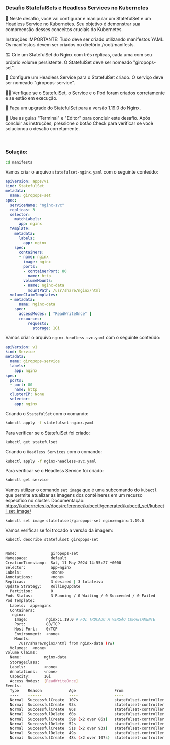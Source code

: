 ### Desafio StatefulSets e Headless Services no Kubernetes

🔬 Neste desafio, você vai configurar e manipular um StatefulSet e um Headless Service no Kubernetes. Seu objetivo é demonstrar sua compreensão desses conceitos cruciais do Kubernetes.

Instruções
IMPORTANTE: Tudo deve ser criado utilizando manifestos YAML. Os manifestos devem ser criados no diretório /root/manifests.

🏗️ Crie um StatefulSet do Nginx com três réplicas, cada uma com seu próprio volume persistente. O StatefulSet deve ser nomeado "giropops-set".

🎯 Configure um Headless Service para o StatefulSet criado. O serviço deve ser nomeado "giropops-service".

🕵️‍♀️ Verifique se o StatefulSet, o Service e o Pod foram criados corretamente e se estão em execução.

🔄 Faça um upgrade do StatefulSet para a versão 1.19.0 do Nginx.

🚀 Use as guias "Terminal" e "Editor" para concluir este desafio. Após concluir as instruções, pressione o botão Check para verificar se você solucionou o desafio corretamente.

&nbsp;


### Solução:

```bash
cd manifests
```

Vamos criar o arquivo `statefulset-nginx.yaml` com o seguinte conteúdo:

```yaml
apiVersion: apps/v1
kind: StatefulSet
metadata:
  name: giropops-set
spec:
  serviceName: "nginx-svc"
  replicas: 3
  selector:
    matchLabels:
      app: nginx
  template:
    metadata:
      labels:
        app: nginx
    spec:
      containers:
      - name: nginx
        image: nginx
        ports:
        - containerPort: 80
          name: http
        volumeMounts:
        - name: nginx-data
          mountPath: /usr/share/nginx/html
  volumeClaimTemplates:
  - metadata:
      name: nginx-data
    spec:
      accessModes: [ "ReadWriteOnce" ]
      resources:
          requests:
            storage: 1Gi
```

Vamos criar o arquivo `nginx-headless-svc.yaml` com o seguinte conteúdo:

```yaml
apiVersion: v1
kind: Service
metadata:
  name: giropops-service
  labels:
    app: nginx
spec:
  ports:
  - port: 80
    name: http
  clusterIP: None
  selector:
    app: nginx
```

Criando o `StatefulSet` com o comando:

```bash
kubectl apply -f statefulset-nginx.yaml 
```

Para verificar se o StatefulSet foi criado:

```bash
kubectl get statefulset
```

Criando o `Headless Services` com o comando:

```bash
kubectl apply -f nginx-headless-svc.yaml
```

Para verificar se o Headless Service foi criado:

```bash
kubectl get service
```

Vamos utilizar o comando `set image` que é uma subcomando do `kubectl` que permite atualizar as imagens dos contêineres em um recurso específico no cluster. Documentação: <https://kubernetes.io/docs/reference/kubectl/generated/kubectl_set/kubectl_set_image/>

```bash
kubectl set image statefulset/giropops-set nginx=nginx:1.19.0
```
Vamos verificar se foi trocado a versão da imagem:

```bash
kubectl describe statefulset giropops-set


Name:               giropops-set
Namespace:          default
CreationTimestamp:  Sat, 11 May 2024 14:55:27 +0000
Selector:           app=nginx
Labels:             <none>
Annotations:        <none>
Replicas:           3 desired | 3 totalvivo
Update Strategy:    RollingUpdate
  Partition:        0
Pods Status:        3 Running / 0 Waiting / 0 Succeeded / 0 Failed
Pod Template:
  Labels:  app=nginx
  Containers:
   nginx:
    Image:        nginx:1.19.0 # FOI TROCADO A VERSÃO CORRETAMENTE
    Port:         80/TCP
    Host Port:    0/TCP
    Environment:  <none>
    Mounts:
      /usr/share/nginx/html from nginx-data (rw)
  Volumes:  <none>
Volume Claims:
  Name:          nginx-data
  StorageClass:  
  Labels:        <none>
  Annotations:   <none>
  Capacity:      1Gi
  Access Modes:  [ReadWriteOnce]
Events:
  Type    Reason            Age                 From                    Message
  ----    ------            ----                ----                    -------
  Normal  SuccessfulCreate  107s                statefulset-controller  create Claim nginx-data-giropops-set-0 Pod giropops-set-0 in StatefulSet giropops-set success
  Normal  SuccessfulCreate  93s                 statefulset-controller  create Claim nginx-data-giropops-set-1 Pod giropops-set-1 in StatefulSet giropops-set success
  Normal  SuccessfulCreate  86s                 statefulset-controller  create Claim nginx-data-giropops-set-2 Pod giropops-set-2 in StatefulSet giropops-set success
  Normal  SuccessfulDelete  60s                 statefulset-controller  delete Pod giropops-set-2 in StatefulSet giropops-set successful
  Normal  SuccessfulCreate  59s (x2 over 86s)   statefulset-controller  create Pod giropops-set-2 in StatefulSet giropops-set successful
  Normal  SuccessfulDelete  52s                 statefulset-controller  delete Pod giropops-set-1 in StatefulSet giropops-set successful
  Normal  SuccessfulCreate  51s (x2 over 93s)   statefulset-controller  create Pod giropops-set-1 in StatefulSet giropops-set successful
  Normal  SuccessfulDelete  49s                 statefulset-controller  delete Pod giropops-set-0 in StatefulSet giropops-set successful
  Normal  SuccessfulCreate  48s (x2 over 107s)  statefulset-controller  create Pod giropops-set-0 in StatefulSet giropops-set successful
  ```

